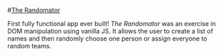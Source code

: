 #[The Randomator](http://virsaviya.github.io/The-Randomator/)

First fully functional app ever built!  *The Randomator* was an exercise in DOM manipulation using vanilla JS.  It allows the user to create a list of names and then randomly choose one person or assign everyone to random teams.